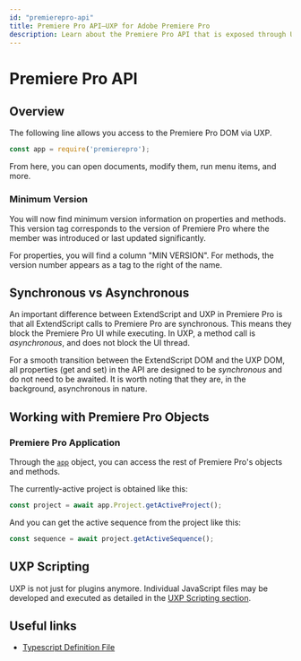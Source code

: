 ```yaml
---
id: "premierepro-api"
title: Premiere Pro API—UXP for Adobe Premiere Pro
description: Learn about the Premiere Pro API that is exposed through UXP for developers of plugins and scripts.
---
```


# Premiere Pro API

## Overview

The following line allows you access to the Premiere Pro DOM via UXP.

```javascript
const app = require('premierepro');
```

From here, you can open documents, modify them, run menu items, and more.

### Minimum Version

You will now find minimum version information on properties and methods.  This version tag corresponds to the version of Premiere Pro where the member was introduced or last updated significantly.

For properties, you will find a column "MIN VERSION".  For methods, the version number appears as a tag to the right of the name.

## Synchronous vs Asynchronous

An important difference between ExtendScript and UXP in Premiere Pro is that all ExtendScript calls to Premiere Pro are synchronous. This means they block the Premiere Pro UI while executing. In UXP, a method call is *asynchronous*, and does not block the UI thread.

For a smooth transition between the ExtendScript DOM and the UXP DOM, all properties (get and set) in the API are designed to be *synchronous* and do not need to be awaited. It is worth noting that they are, in the background, asynchronous in nature.

## Working with Premiere Pro Objects

### Premiere Pro Application

Through the [`app`](#overview) object, you can access the rest of Premiere Pro's objects and methods.

The currently-active project is obtained like this:

```javascript
const project = await app.Project.getActiveProject();
```

And you can get the active sequence from the project like this:

```javascript
const sequence = await project.getActiveSequence();
```

## UXP Scripting

UXP is not just for plugins anymore.  Individual JavaScript files may be developed and executed as detailed in the [UXP Scripting section](../uxp-api/).

## Useful links

 - [Typescript Definition File](./types.d.ts)
